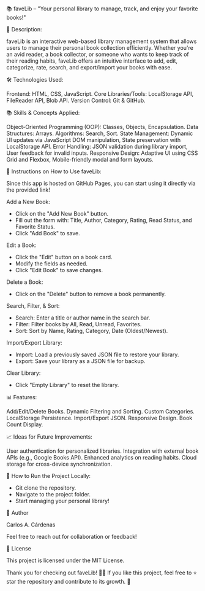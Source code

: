 📚 faveLib – "Your personal library to manage, track, and enjoy your favorite books!"

🚀 Description:

faveLib is an interactive web-based library management system that allows users to manage their personal book collection efficiently. Whether you're an avid reader, a book collector, or someone who wants to keep track of their reading habits, faveLib offers an intuitive interface to add, edit, categorize, rate, search, and export/import your books with ease.

🛠️ Technologies Used:

Frontend: HTML, CSS, JavaScript.
Core Libraries/Tools: LocalStorage API, FileReader API, Blob API.
Version Control: Git & GitHub.

📚 Skills & Concepts Applied:

Object-Oriented Programming (OOP): Classes, Objects, Encapsulation.
Data Structures: Arrays.
Algorithms: Search, Sort.
State Management: Dynamic UI updates via JavaScript DOM manipulation, State preservation with LocalStorage API.
Error Handling: JSON validation during library import, User feedback for invalid inputs.
Responsive Design: Adaptive UI using CSS Grid and Flexbox, Mobile-friendly modal and form layouts.

📖 Instructions on How to Use faveLib:

Since this app is hosted on GitHub Pages, you can start using it directly via the provided link!

Add a New Book:
- Click on the "Add New Book" button.
- Fill out the form with: Title, Author, Category, Rating, Read Status, and Favorite Status.
- Click "Add Book" to save.

Edit a Book:
- Click the "Edit" button on a book card.
- Modify the fields as needed.
- Click "Edit Book" to save changes.

Delete a Book:
- Click on the "Delete" button to remove a book permanently.

Search, Filter, & Sort:
- Search: Enter a title or author name in the search bar.
- Filter: Filter books by All, Read, Unread, Favorites.
- Sort: Sort by Name, Rating, Category, Date (Oldest/Newest).

Import/Export Library:
- Import: Load a previously saved JSON file to restore your library.
- Export: Save your library as a JSON file for backup.

Clear Library:
- Click "Empty Library" to reset the library.

📊 Features:

Add/Edit/Delete Books.
Dynamic Filtering and Sorting.
Custom Categories.
LocalStorage Persistence.
Import/Export JSON.
Responsive Design.
Book Count Display.

📈 Ideas for Future Improvements:

User authentication for personalized libraries.
Integration with external book APIs (e.g., Google Books API).
Enhanced analytics on reading habits.
Cloud storage for cross-device synchronization.


📜 How to Run the Project Locally:

- Git clone the repository.
- Navigate to the project folder.
- Start managing your personal library!

👤 Author

Carlos A. Cárdenas

Feel free to reach out for collaboration or feedback!

📄 License

This project is licensed under the MIT License.


Thank you for checking out faveLib! 📖✨ If you like this project, feel free to ⭐ star the repository and contribute to its growth. 🚀